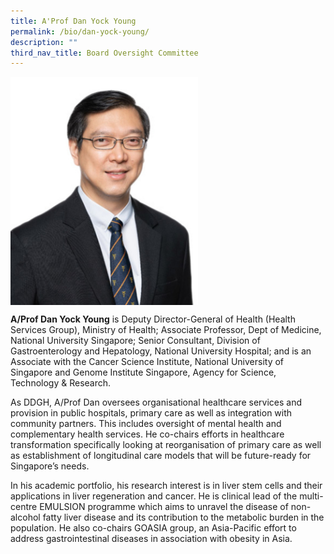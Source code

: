 ```yaml
---
title: A'Prof Dan Yock Young
permalink: /bio/dan-yock-young/
description: ""
third_nav_title: Board Oversight Committee
---
```

<img src="/images/Bio/Board%20Oversight%20Committee/aprof-dan-young-nusmed.jpg" align="center" style="width:300px">

**A/Prof Dan Yock Young** is Deputy Director-General of Health (Health Services Group), Ministry of Health; Associate Professor, Dept of Medicine, National University Singapore; Senior Consultant, Division of Gastroenterology and Hepatology, National University Hospital; and is an Associate with the Cancer Science Institute, National University of Singapore and Genome Institute Singapore, Agency for Science, Technology &amp; Research.

As DDGH, A/Prof Dan oversees organisational healthcare services and provision in public hospitals, primary care as well as integration with community partners. This includes oversight of mental health and complementary health services. He co-chairs efforts in healthcare transformation specifically looking at reorganisation of primary care as well as establishment of longitudinal care models that will be future-ready for Singapore’s needs.

In his academic portfolio, his research interest is in liver stem cells and their applications in liver regeneration and cancer. He is clinical lead of the multi-centre EMULSION programme which aims to unravel the disease of non-alcohol fatty liver disease and its contribution to the metabolic burden in the population. He also co-chairs GOASIA group, an Asia-Pacific effort to address gastrointestinal diseases in association with obesity in Asia.